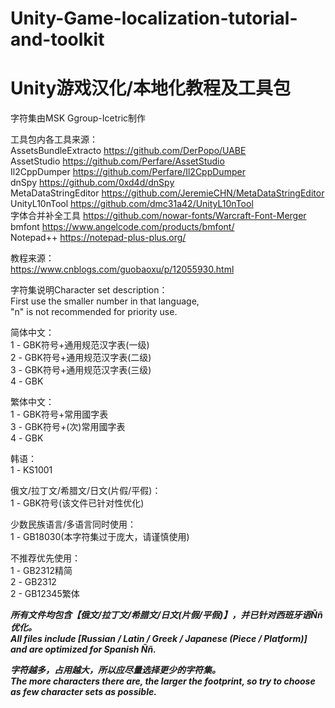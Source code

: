 # Unity-Game-localization-tutorial-and-toolkit    
# Unity游戏汉化/本地化教程及工具包  
  
字符集由MSK Ggroup-Icetric制作  
  
工具包内各工具来源：  
AssetsBundleExtracto https://github.com/DerPopo/UABE   
AssetStudio https://github.com/Perfare/AssetStudio   
Il2CppDumper https://github.com/Perfare/Il2CppDumper   
dnSpy https://github.com/0xd4d/dnSpy   
MetaDataStringEditor https://github.com/JeremieCHN/MetaDataStringEditor   
UnityL10nTool https://github.com/dmc31a42/UnityL10nTool   
字体合并补全工具 https://github.com/nowar-fonts/Warcraft-Font-Merger   
bmfont https://www.angelcode.com/products/bmfont/   
Notepad++ https://notepad-plus-plus.org/   
  
教程来源：  
https://www.cnblogs.com/guobaoxu/p/12055930.html  
  
字符集说明Character set description：  
First use the smaller number in that language,  
"n" is not recommended for priority use.  
  
简体中文：  
1 - GBK符号+通用规范汉字表(一级)  
2 - GBK符号+通用规范汉字表(二级)  
3 - GBK符号+通用规范汉字表(三级)  
4 - GBK  

繁体中文：  
1 - GBK符号+常用國字表  
3 - GBK符号+(次)常用國字表  
4 - GBK  
  
韩语：  
1 - KS1001  
  
俄文/拉丁文/希腊文/日文(片假/平假)：  
1 - GBK符号(该文件已针对性优化)  
  
少数民族语言/多语言同时使用：  
1 - GB18030(本字符集过于庞大，请谨慎使用)  
  
不推荐优先使用：  
1 - GB2312精简  
2 - GB2312  
2 - GB12345繁体  
  
***所有文件均包含【俄文/拉丁文/希腊文/日文(片假/平假)】，并已针对西班牙语Ññ优化。  
All files include [Russian / Latin / Greek / Japanese (Piece / Platform)] and are optimized for Spanish Ññ.***  
  
***字符越多，占用越大，所以应尽量选择更少的字符集。  
The more characters there are, the larger the footprint, so try to choose as few character sets as possible.***  
